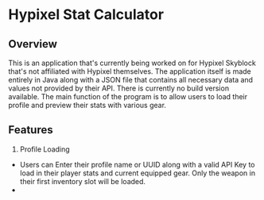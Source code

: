 # Hypixel Stat Calculator

## Overview
This is an application that's currently being worked on for Hypixel Skyblock that's not affiliated with Hypixel themselves.  The application itself is made entirely in Java
along with a JSON file that contains all necessary data and values not provided by their API.  There is currently no build version available.
The main function of the program is to allow users to load their profile and preview their stats with various gear.

## Features
1. Profile Loading
- Users can Enter their profile name or UUID along with a valid API Key to load in their player stats and current equipped gear. Only the weapon in their first inventory slot will be loaded.
-  